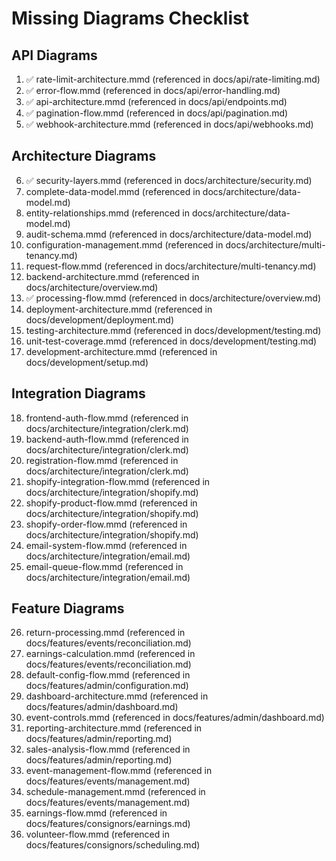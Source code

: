 # Missing Diagrams Checklist

## API Diagrams
1. ✅ rate-limit-architecture.mmd (referenced in docs/api/rate-limiting.md)
2. ✅ error-flow.mmd (referenced in docs/api/error-handling.md)
3. ✅ api-architecture.mmd (referenced in docs/api/endpoints.md)
4. ✅ pagination-flow.mmd (referenced in docs/api/pagination.md)
5. ✅ webhook-architecture.mmd (referenced in docs/api/webhooks.md)

## Architecture Diagrams
6. ✅ security-layers.mmd (referenced in docs/architecture/security.md)
7. complete-data-model.mmd (referenced in docs/architecture/data-model.md)
8. entity-relationships.mmd (referenced in docs/architecture/data-model.md)
9. audit-schema.mmd (referenced in docs/architecture/data-model.md)
10. configuration-management.mmd (referenced in docs/architecture/multi-tenancy.md)
11. request-flow.mmd (referenced in docs/architecture/multi-tenancy.md)
12. backend-architecture.mmd (referenced in docs/architecture/overview.md)
13. ✅ processing-flow.mmd (referenced in docs/architecture/overview.md)
14. deployment-architecture.mmd (referenced in docs/development/deployment.md)
15. testing-architecture.mmd (referenced in docs/development/testing.md)
16. unit-test-coverage.mmd (referenced in docs/development/testing.md)
17. development-architecture.mmd (referenced in docs/development/setup.md)

## Integration Diagrams
18. frontend-auth-flow.mmd (referenced in docs/architecture/integration/clerk.md)
19. backend-auth-flow.mmd (referenced in docs/architecture/integration/clerk.md)
20. registration-flow.mmd (referenced in docs/architecture/integration/clerk.md)
21. shopify-integration-flow.mmd (referenced in docs/architecture/integration/shopify.md)
22. shopify-product-flow.mmd (referenced in docs/architecture/integration/shopify.md)
23. shopify-order-flow.mmd (referenced in docs/architecture/integration/shopify.md)
24. email-system-flow.mmd (referenced in docs/architecture/integration/email.md)
25. email-queue-flow.mmd (referenced in docs/architecture/integration/email.md)

## Feature Diagrams
26. return-processing.mmd (referenced in docs/features/events/reconciliation.md)
27. earnings-calculation.mmd (referenced in docs/features/events/reconciliation.md)
28. default-config-flow.mmd (referenced in docs/features/admin/configuration.md)
29. dashboard-architecture.mmd (referenced in docs/features/admin/dashboard.md)
30. event-controls.mmd (referenced in docs/features/admin/dashboard.md)
31. reporting-architecture.mmd (referenced in docs/features/admin/reporting.md)
32. sales-analysis-flow.mmd (referenced in docs/features/admin/reporting.md)
33. event-management-flow.mmd (referenced in docs/features/events/management.md)
34. schedule-management.mmd (referenced in docs/features/events/management.md)
35. earnings-flow.mmd (referenced in docs/features/consignors/earnings.md)
36. volunteer-flow.mmd (referenced in docs/features/consignors/scheduling.md)
